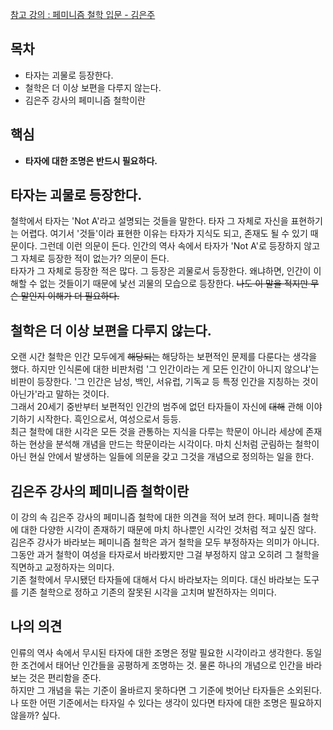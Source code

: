 [참고 강의 : 페미니즘 철학 입문 - 김은주](http://www.artnstudy.com/n_Lecture/?LessonIdx=ejkim001&LessonPart=philosophy)

## 목차 
- 타자는 괴물로 등장한다. 
- 철학은 더 이상 보편을 다루지 않는다. 
- 김은주 강사의 페미니즘 철학이란
## 핵심 
- **타자에 대한 조명은 반드시 필요하다.** 
## 타자는 괴물로 등장한다. 
철학에서 타자는 'Not A'라고 설명되는 것들을 말한다. 타자 그 자체로 자신을 표현하기는 어렵다. 여기서 '것들'이라 표현한 이유는 타자가 지식도 되고, 존재도 될 수 있기 때문이다. 그런데 이런 의문이 든다. 인간의 역사 속에서 타자가 'Not A'로 등장하지 않고 그 자체로 등장한 적이 없는가? 의문이 든다.<br>
타자가 그 자체로 등장한 적은 많다. 그 등장은 괴물로서 등장한다. 왜냐하면, 인간이 이해할 수 없는 것들이기 때문에 낯선 괴물의 모습으로 등장한다. ~~나도 이 말을 적지만 무슨 말인지 이해가 더 필요하다.~~<br>

## 철학은 더 이상 보편을 다루지 않는다. 
오랜 시간 철학은 인간 모두에게 ~~해당되는~~ 해당하는 보편적인 문제를 다룬다는 생각을 했다. 하지만 인식론에 대한 비판처럼 '그 인간이라는 게 모든 인간이 아니지 않으냐'는 비판이 등장한다. '그 인간은 남성, 백인, 서유럽, 기독교 등 특정 인간을 지칭하는 것이 아닌가'라고 말하는 것이다.<br>
그래서 20세기 중반부터 보편적인 인간의 범주에 없던 타자들이 자신에 ~~대해~~ 관해 이야기하기 시작한다. 흑인으로서, 여성으로서 등등.<br>
최근 철학에 대한 시각은 모든 것을 관통하는 지식을 다루는 학문이 아니라 세상에 존재하는 현상을 분석해 개념을 만드는 학문이라는 시각이다. 마치 신처럼 군림하는 철학이 아닌 현실 안에서 발생하는 일들에 의문을 갖고 그것을 개념으로 정의하는 일을 한다. 

## 김은주 강사의 페미니즘 철학이란
이 강의 속 김은주 강사의 페미니즘 철학에 대한 의견을 적어 보려 한다. 페미니즘 철학에 대한 다양한 시각이 존재하기 때문에 마치 하나뿐인 시각인 것처럼 적고 싶진 않다.<br>
김은주 강사가 바라보는 페미니즘 철학은 과거 철학을 모두 부정하자는 의미가 아니다. 그동안 과거 철학이 여성을 타자로서 바라봤지만 그걸 부정하지 않고 오히려 그 철학을 직면하고 교정하자는 의미다.<br>
 기존 철학에서 무시됐던 타자들에 대해서 다시 바라보자는 의미다. 대신 바라보는 도구를 기존 철학으로 정하고 기존의 잘못된 시각을 고치며 발전하자는 의미다. 

## 나의 의견 
인류의 역사 속에서 무시된 타자에 대한 조명은 정말 필요한 시각이라고 생각한다. 동일한 조건에서 태어난 인간들을 공평하게 조명하는 것. 물론 하나의 개념으로 인간을 바라보는 것은 편리함을 준다.<br> 
하지만 그 개념을 묶는 기준이 올바르지 못하다면 그 기준에 벗어난 타자들은 소외된다. 나 또한 어떤 기준에서는 타자일 수 있다는 생각이 있다면 타자에 대한 조명은 필요하지 않을까? 싶다. 